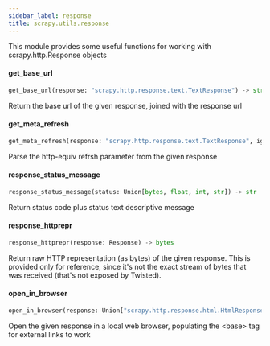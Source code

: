 ```yaml
---
sidebar_label: response
title: scrapy.utils.response
---
```


This module provides some useful functions for working with
scrapy.http.Response objects

#### get\_base\_url

```python
get_base_url(response: "scrapy.http.response.text.TextResponse") -> str
```

Return the base url of the given response, joined with the response url

#### get\_meta\_refresh

```python
get_meta_refresh(response: "scrapy.http.response.text.TextResponse", ignore_tags: Optional[Iterable[str]] = ('script', 'noscript')) -> Union[Tuple[None, None], Tuple[float, str]]
```

Parse the http-equiv refrsh parameter from the given response

#### response\_status\_message

```python
response_status_message(status: Union[bytes, float, int, str]) -> str
```

Return status code plus status text descriptive message

#### response\_httprepr

```python
response_httprepr(response: Response) -> bytes
```

Return raw HTTP representation (as bytes) of the given response. This
is provided only for reference, since it&#x27;s not the exact stream of bytes
that was received (that&#x27;s not exposed by Twisted).

#### open\_in\_browser

```python
open_in_browser(response: Union["scrapy.http.response.html.HtmlResponse", "scrapy.http.response.text.TextResponse"], _openfunc: Callable[[str], Any] = webbrowser.open) -> Any
```

Open the given response in a local web browser, populating the &lt;base&gt;
tag for external links to work

